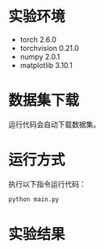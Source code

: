 # 实验环境

- torch 2.6.0  
- torchvision 0.21.0  
- numpy 2.0.1  
- matplotlib 3.10.1  

# 数据集下载

运行代码会自动下载数据集。  

# 运行方式

执行以下指令运行代码：  
```bash
python main.py
```
# 实验结果
